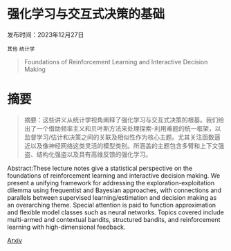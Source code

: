 # 强化学习与交互式决策的基础

发布时间：2023年12月27日

`其他` `统计学`

> Foundations of Reinforcement Learning and Interactive Decision Making

# 摘要

> 摘要：这些讲义从统计学视角阐释了强化学习与交互式决策的根基。我们给出了一个借助频率主义和贝叶斯方法来处理探索-利用难题的统一框架，以监督学习/估计和决策之间的关联及相似性作为核心主题。尤其关注函数逼近以及像神经网络这类灵活的模型类别。所涵盖的主题包含多臂和上下文强盗、结构化强盗以及具有高维反馈的强化学习。

> 
Abstract:These lecture notes give a statistical perspective on the foundations of reinforcement learning and interactive decision making. We present a unifying framework for addressing the exploration-exploitation dilemma using frequentist and Bayesian approaches, with connections and parallels between supervised learning/estimation and decision making as an overarching theme. Special attention is paid to function approximation and flexible model classes such as neural networks. Topics covered include multi-armed and contextual bandits, structured bandits, and reinforcement learning with high-dimensional feedback.
    

[Arxiv](https://arxiv.org/pdf/2312.16730)